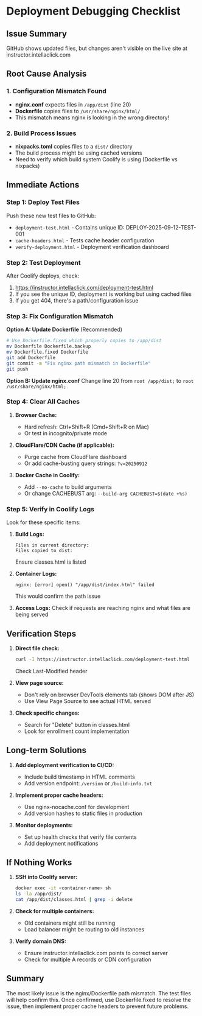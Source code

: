 # Deployment Debugging Checklist

## Issue Summary
GitHub shows updated files, but changes aren't visible on the live site at instructor.intellaclick.com

## Root Cause Analysis

### 1. **Configuration Mismatch Found**
- **nginx.conf** expects files in `/app/dist` (line 20)
- **Dockerfile** copies files to `/usr/share/nginx/html/`
- This mismatch means nginx is looking in the wrong directory!

### 2. **Build Process Issues**
- **nixpacks.toml** copies files to a `dist/` directory
- The build process might be using cached versions
- Need to verify which build system Coolify is using (Dockerfile vs nixpacks)

## Immediate Actions

### Step 1: Deploy Test Files
Push these new test files to GitHub:
- `deployment-test.html` - Contains unique ID: DEPLOY-2025-09-12-TEST-001
- `cache-headers.html` - Tests cache header configuration
- `verify-deployment.html` - Deployment verification dashboard

### Step 2: Test Deployment
After Coolify deploys, check:
1. https://instructor.intellaclick.com/deployment-test.html
2. If you see the unique ID, deployment is working but using cached files
3. If you get 404, there's a path/configuration issue

### Step 3: Fix Configuration Mismatch

**Option A: Update Dockerfile** (Recommended)
```bash
# Use Dockerfile.fixed which properly copies to /app/dist
mv Dockerfile Dockerfile.backup
mv Dockerfile.fixed Dockerfile
git add Dockerfile
git commit -m "Fix nginx path mismatch in Dockerfile"
git push
```

**Option B: Update nginx.conf**
Change line 20 from `root /app/dist;` to `root /usr/share/nginx/html;`

### Step 4: Clear All Caches

1. **Browser Cache:**
   - Hard refresh: Ctrl+Shift+R (Cmd+Shift+R on Mac)
   - Or test in incognito/private mode

2. **CloudFlare/CDN Cache (if applicable):**
   - Purge cache from CloudFlare dashboard
   - Or add cache-busting query strings: `?v=20250912`

3. **Docker Cache in Coolify:**
   - Add `--no-cache` to build arguments
   - Or change CACHEBUST arg: `--build-arg CACHEBUST=$(date +%s)`

### Step 5: Verify in Coolify Logs

Look for these specific items:

1. **Build Logs:**
   ```
   Files in current directory:
   Files copied to dist:
   ```
   Ensure classes.html is listed

2. **Container Logs:**
   ```
   nginx: [error] open() "/app/dist/index.html" failed
   ```
   This would confirm the path issue

3. **Access Logs:**
   Check if requests are reaching nginx and what files are being served

## Verification Steps

1. **Direct file check:**
   ```bash
   curl -I https://instructor.intellaclick.com/deployment-test.html
   ```
   Check Last-Modified header

2. **View page source:**
   - Don't rely on browser DevTools elements tab (shows DOM after JS)
   - Use View Page Source to see actual HTML served

3. **Check specific changes:**
   - Search for "Delete" button in classes.html
   - Look for enrollment count implementation

## Long-term Solutions

1. **Add deployment verification to CI/CD:**
   - Include build timestamp in HTML comments
   - Add version endpoint: `/version` or `/build-info.txt`

2. **Implement proper cache headers:**
   - Use nginx-nocache.conf for development
   - Add version hashes to static files in production

3. **Monitor deployments:**
   - Set up health checks that verify file contents
   - Add deployment notifications

## If Nothing Works

1. **SSH into Coolify server:**
   ```bash
   docker exec -it <container-name> sh
   ls -la /app/dist/
   cat /app/dist/classes.html | grep -i delete
   ```

2. **Check for multiple containers:**
   - Old containers might still be running
   - Load balancer might be routing to old instances

3. **Verify domain DNS:**
   - Ensure instructor.intellaclick.com points to correct server
   - Check for multiple A records or CDN configuration

## Summary

The most likely issue is the nginx/Dockerfile path mismatch. The test files will help confirm this. Once confirmed, use Dockerfile.fixed to resolve the issue, then implement proper cache headers to prevent future problems.